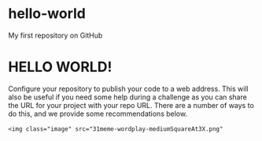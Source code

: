 # hello-world
My first repository on GitHub
<!DOCTYPE html>
<html lang="en">
<head>
    <meta charset="UTF-8">
    <meta http-equiv="X-UA-Compatible" content="IE=edge">
    <meta name="viewport" content="width=device-width, initial-scale=1.0">
    <title>Hello World!</title>
    <link rel="stylesheet" href="style.css"
</head>
<body>
    <h1 class="header">HELLO WORLD!</h1>
    <p class="text">
        Configure your repository to publish your code to a web address. This will also be useful if you need some help during a challenge as you can share the URL for your project with your repo URL. There are a number of ways to do this, and we provide some recommendations below.
    </p>

    <img class="image" src="31meme-wordplay-mediumSquareAt3X.png"
</body>
</html>
